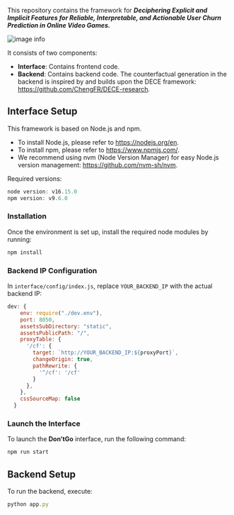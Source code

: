This repository contains the framework for ***Deciphering Explicit and Implicit Features for Reliable, Interpretable, and Actionable User Churn Prediction in Online Video Games.***

![image info](framework.png)

It consists of two components:

- **Interface**: Contains frontend code.
- **Backend**: Contains backend code. The counterfactual generation in the backend is inspired by and builds upon the DECE framework: https://github.com/ChengFR/DECE-research.

## Interface Setup

This framework is based on Node.js and npm.

- To install Node.js, please refer to https://nodejs.org/en.
- To install npm, please refer to https://www.npmjs.com/.
- We recommend using nvm (Node Version Manager) for easy Node.js version management: https://github.com/nvm-sh/nvm.

Required versions:

```jsx
node version: v16.15.0
npm version: v9.6.0
```

### Installation

Once the environment is set up, install the required node modules by running:

```jsx
npm install
```

### Backend IP Configuration

In `interface/config/index.js`, replace `YOUR_BACKEND_IP` with the actual backend IP:

```jsx
dev: {
    env: require("./dev.env"),
    port: 8050,
    assetsSubDirectory: "static",
    assetsPublicPath: "/",
    proxyTable: {
      '/cf': {
        target: `http://YOUR_BACKEND_IP:${proxyPort}`,
        changeOrigin: true,
        pathRewrite: {
          '^/cf': '/cf'
        }
      },
    },
    cssSourceMap: false
  }
```

### Launch the Interface

To launch the **Don’tGo** interface, run the following command:

```jsx
npm run start
```

## Backend Setup

To run the backend, execute:

```jsx
python app.py
```